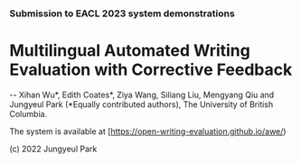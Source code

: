### Submission to EACL 2023 system demonstrations

# Multilingual Automated Writing Evaluation with Corrective Feedback

-- Xihan Wu*, Edith Coates*, Ziya Wang, Siliang Liu, Mengyang Qiu and Jungyeul Park (*Equally contributed authors), The University of British Columbia.


The system is available at [https://open-writing-evaluation.github.io/awe/)



(c) 2022 Jungyeul Park
